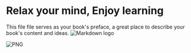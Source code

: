 # Relax your mind, Enjoy learning

This file file serves as your book's preface, a great place to describe your book's content and ideas.
![Markdown logo][1]

[1]: http://upload.wikimedia.org/wikipedia/commons/thumb/4/48/Markdown-mark.svg/208px-Markdown-mark.svg.png  "Markdown logo"

![PNG](\images\gitbook.png)
